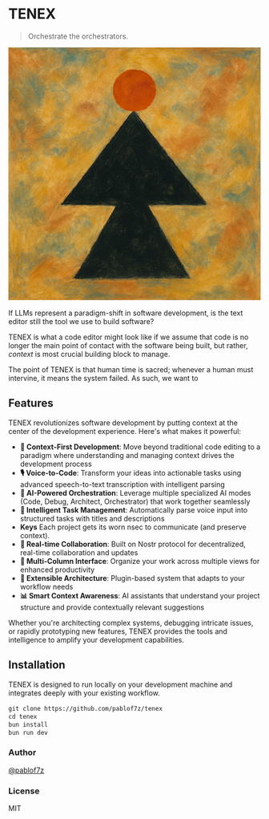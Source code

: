 # TENEX

>  Orchestrate the orchestrators.

![readme](./images/readme.png)

If LLMs represent a paradigm-shift in software development, is the text editor still the tool we use to build software?

TENEX is what a code editor might look like if we assume that code is no longer the main point of contact with the software being built, but rather, *context* is most crucial building block to manage.

The point of TENEX is that human time is sacred; whenever a human must intervine, it means the system failed. As such, we want to 

## Features

TENEX revolutionizes software development by putting context at the center of the development experience. Here's what makes it powerful:

- **🎯 Context-First Development**: Move beyond traditional code editing to a paradigm where understanding and managing context drives the development process
- **🎙️ Voice-to-Code**: Transform your ideas into actionable tasks using advanced speech-to-text transcription with intelligent parsing
- **🤖 AI-Powered Orchestration**: Leverage multiple specialized AI modes (Code, Debug, Architect, Orchestrator) that work together seamlessly
- **📝 Intelligent Task Management**: Automatically parse voice input into structured tasks with titles and descriptions
- **Keys** Each project gets its worn nsec to communicate (and preserve context).
- **🔄 Real-time Collaboration**: Built on Nostr protocol for decentralized, real-time collaboration and updates
- **🎨 Multi-Column Interface**: Organize your work across multiple views for enhanced productivity
- **🔧 Extensible Architecture**: Plugin-based system that adapts to your workflow needs
- **📊 Smart Context Awareness**: AI assistants that understand your project structure and provide contextually relevant suggestions

Whether you're architecting complex systems, debugging intricate issues, or rapidly prototyping new features, TENEX provides the tools and intelligence to amplify your development capabilities.

## Installation

TENEX is designed to run locally on your development machine and integrates deeply with your existing workflow.

```
git clone https://github.com/pablof7z/tenex
cd tenex
bun install
bun run dev
```

### Author

[@pablof7z](https://njump.me/f7z.io)

### License

MIT